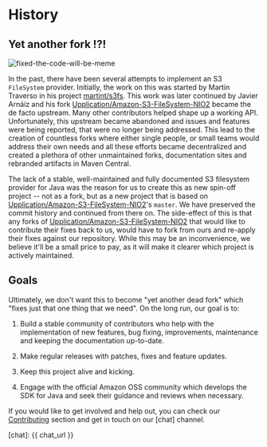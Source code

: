 # History

## Yet another fork !?!

![fixed-the-code-will-be-meme]({{assetsUrl}}/fixed-the-code-will-be.jpg)

In the past, there have been several attempts to implement an S3 `FileSystem` provider. Initially, the work on this was
started by Martin Traverso in his project [martint/s3fs]. This work was later continued by Javier Arnáiz and his fork
[Upplication/Amazon-S3-FileSystem-NIO2] became the de facto upstream. Many other contributors helped shape up a working
API. Unfortunately, this upstream became abandoned and issues and features were being reported, that were no longer
being addressed. This lead to the creation of countless forks where either single people, or small teams would address
their own needs and all these efforts became decentralized and created a plethora of other unmaintained forks,
documentation sites and rebranded artifacts in Maven Central.   

The lack of a stable, well-maintained and fully documented S3 filesystem provider for Java was the reason 
for us to create this as new spin-off project -- not as a fork, but as a new project that is based on
[Upplication/Amazon-S3-FileSystem-NIO2]'s `master`. We have preserved the commit history and continued from there on.
The side-effect of this is that any forks of [Upplication/Amazon-S3-FileSystem-NIO2] that would like to contribute their
fixes back to us, would have to fork from ours and re-apply their fixes against our repository. While this may be an
inconvenience, we believe it'll be a small price to pay, as it will make it clearer which project is actively maintained.
 
## Goals
 
Ultimately, we don't want this to become "yet another dead fork" which "fixes just that one thing that we need".
On the long run, our goal is to: 

1. Build a stable community of contributors who help with the implementation of new features, bug fixing, improvements,
   maintenance and keeping the documentation up-to-date. 

2. Make regular releases with patches, fixes and feature updates.

3. Keep this project alive and kicking.

4. Engage with the official Amazon OSS community which develops the SDK for Java and seek their guidance and reviews
   when necessary.

If you would like to get involved and help out, you can check our [Contributing] section and get in touch on our [chat]
channel. 


[<--# Links -->]: #
[Contributing]: ./contributing/index.md "Contributing page"
[martint/s3fs]: https://github.com/martint/s3fs
[Upplication/Amazon-S3-FileSystem-NIO2]: https://github.com/Upplication/Amazon-S3-FileSystem-NIO2
[chat]: {{ chat_url }}

